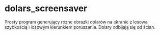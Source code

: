 # dolars_screensaver
Prosty program generujący rózne obrazki dolarów na ekranie z losową szybkością i losowym kierunkiem
poruszania. Dolary odbijają się od ścian.
